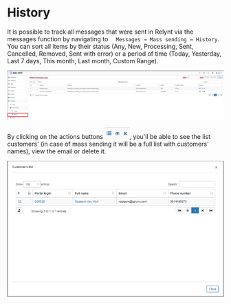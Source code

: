 History
==============

It is possible to track all messages that were sent in Relynt via the messages function by navigating to `  Messages → Mass sending → History`. You can sort all items by their status (Any, New, Processing, Sent, Cancelled, Removed, Sent with error) or a period of time (Today, Yesterday, Last 7 days, This month, Last month, Custom Range).

![History](./history.png)

By clicking on the actions buttons <icon class="image-icon">![ViewIcon2](icon2.png)</icon>, you'll be able to see the list customers' (in case of mass sending it will be a full list with customers' names), view the email or delete it.

![Customer's list](customers_list.png)
